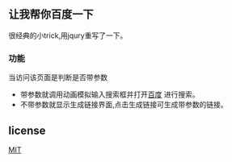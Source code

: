 ## 让我帮你百度一下

很经典的小trick,用jqury重写了一下。

### 功能
当访问该页面是判断是否带参数
* 带参数就调用动画模拟输入搜索框并打开[百度](https://www.baidu.com)
进行搜索。
* 不带参数就显示生成链接界面,点击生成链接可生成带参数的链接。  
## license  
[MIT](/LICENSE)  

